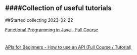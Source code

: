 ####Collection of useful tutorials
-
##Started collecting 2023-02-22


[Functional Programming in Java - Full Course](https://youtu.be/rPSL1alFIjI)
#
[APIs for Beginners - How to use an API (Full Course / Tutorial)](https://www.youtube.com/watch?v=GZvSYJDk-us)
